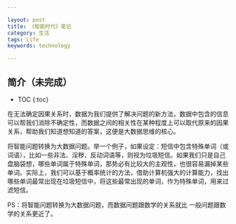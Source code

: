 ```yaml
---

layout: post
title: 《智能时代》笔记
category: 生活
tags: Life
keywords: technology

---
```


## 简介（未完成）

* TOC
{:toc}

在无法确定因果关系时，数据为我们提供了解决问题的新方法，数据中包含的信息可以帮我们消除不确定性，而数据之间的相关性在某种程度上可以取代原来的因果关系，帮助我们知道想知道的答案，这便是大数据思维的核心。


将智能问题转换为大数据问题。举一个例子，如果设定：短信中包含特殊单词（或词语），比如一些非法、淫秽、反动词语等，则视为垃圾短信。如果我们只是自己盘脑袋想，哪些单词属于特殊单词，那势必有比较大的主观性，也很容易漏掉某些单词。实际上，我们可以基于概率统计的方法，借助计算机强大的计算能力，找出哪些单词最常出现在垃圾短信中，将这些最常出现的单词，作为特殊单词，用来过滤短信。



PS：将智能问题转换为大数据问题，而数据问题跟数学的关系就比 一般问题跟数学的关系更近了。